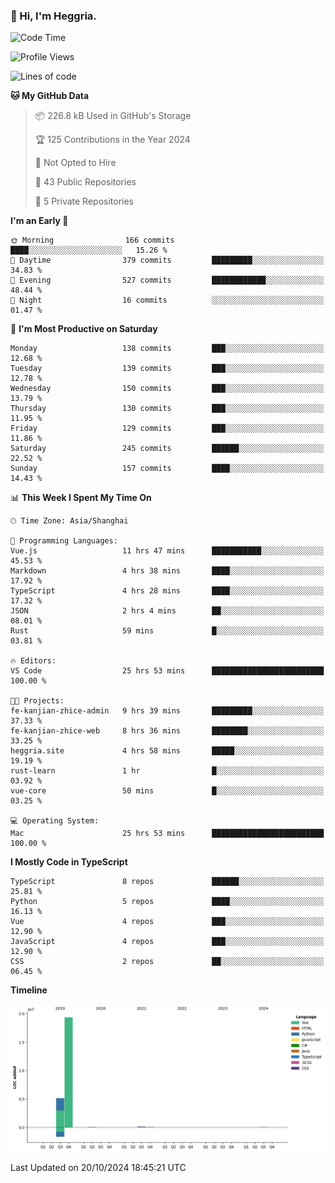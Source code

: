 ### 👋 Hi, I'm Heggria.

<!--START_SECTION:waka-->
![Code Time](http://img.shields.io/badge/Code%20Time-748%20hrs%2044%20mins-blue)

![Profile Views](http://img.shields.io/badge/Profile%20Views-1-blue)

![Lines of code](https://img.shields.io/badge/From%20Hello%20World%20I%27ve%20Written-24.8%20million%20lines%20of%20code-blue)

**🐱 My GitHub Data** 

> 📦 226.8 kB Used in GitHub's Storage 
 > 
> 🏆 125 Contributions in the Year 2024
 > 
> 🚫 Not Opted to Hire
 > 
> 📜 43 Public Repositories 
 > 
> 🔑 5 Private Repositories 
 > 
**I'm an Early 🐤** 

```text
🌞 Morning                166 commits         ████░░░░░░░░░░░░░░░░░░░░░   15.26 % 
🌆 Daytime                379 commits         █████████░░░░░░░░░░░░░░░░   34.83 % 
🌃 Evening                527 commits         ████████████░░░░░░░░░░░░░   48.44 % 
🌙 Night                  16 commits          ░░░░░░░░░░░░░░░░░░░░░░░░░   01.47 % 
```
📅 **I'm Most Productive on Saturday** 

```text
Monday                   138 commits         ███░░░░░░░░░░░░░░░░░░░░░░   12.68 % 
Tuesday                  139 commits         ███░░░░░░░░░░░░░░░░░░░░░░   12.78 % 
Wednesday                150 commits         ███░░░░░░░░░░░░░░░░░░░░░░   13.79 % 
Thursday                 130 commits         ███░░░░░░░░░░░░░░░░░░░░░░   11.95 % 
Friday                   129 commits         ███░░░░░░░░░░░░░░░░░░░░░░   11.86 % 
Saturday                 245 commits         ██████░░░░░░░░░░░░░░░░░░░   22.52 % 
Sunday                   157 commits         ████░░░░░░░░░░░░░░░░░░░░░   14.43 % 
```


📊 **This Week I Spent My Time On** 

```text
🕑︎ Time Zone: Asia/Shanghai

💬 Programming Languages: 
Vue.js                   11 hrs 47 mins      ███████████░░░░░░░░░░░░░░   45.53 % 
Markdown                 4 hrs 38 mins       ████░░░░░░░░░░░░░░░░░░░░░   17.92 % 
TypeScript               4 hrs 28 mins       ████░░░░░░░░░░░░░░░░░░░░░   17.32 % 
JSON                     2 hrs 4 mins        ██░░░░░░░░░░░░░░░░░░░░░░░   08.01 % 
Rust                     59 mins             █░░░░░░░░░░░░░░░░░░░░░░░░   03.81 % 

🔥 Editors: 
VS Code                  25 hrs 53 mins      █████████████████████████   100.00 % 

🐱‍💻 Projects: 
fe-kanjian-zhice-admin   9 hrs 39 mins       █████████░░░░░░░░░░░░░░░░   37.33 % 
fe-kanjian-zhice-web     8 hrs 36 mins       ████████░░░░░░░░░░░░░░░░░   33.25 % 
heggria.site             4 hrs 58 mins       █████░░░░░░░░░░░░░░░░░░░░   19.19 % 
rust-learn               1 hr                █░░░░░░░░░░░░░░░░░░░░░░░░   03.92 % 
vue-core                 50 mins             █░░░░░░░░░░░░░░░░░░░░░░░░   03.25 % 

💻 Operating System: 
Mac                      25 hrs 53 mins      █████████████████████████   100.00 % 
```

**I Mostly Code in TypeScript** 

```text
TypeScript               8 repos             ██████░░░░░░░░░░░░░░░░░░░   25.81 % 
Python                   5 repos             ████░░░░░░░░░░░░░░░░░░░░░   16.13 % 
Vue                      4 repos             ███░░░░░░░░░░░░░░░░░░░░░░   12.90 % 
JavaScript               4 repos             ███░░░░░░░░░░░░░░░░░░░░░░   12.90 % 
CSS                      2 repos             ██░░░░░░░░░░░░░░░░░░░░░░░   06.45 % 
```



**Timeline**

![Lines of Code chart](https://raw.githubusercontent.com/heggria/heggria/main/assets/bar_graph.png)


 Last Updated on 20/10/2024 18:45:21 UTC
<!--END_SECTION:waka-->
